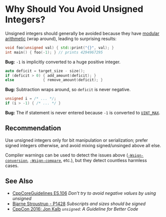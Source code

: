 # Why Should You Avoid Unsigned Integers?

Unsigned integers should generally be avoided because they have
[modular arithmetic][mod] (wrap around),
leading to surprising results:

```cpp
void foo(unsigned val) { std::print("{}", val); }
int main() { foo(-1); } // prints 4294967295
```
**Bug:** `-1` is implicitly converted to a huge positive integer.

```cpp
auto deficit = target_size - size();
if (deficit > 0) { add_amount(deficit); }
else             { remove_amount(deficit); }
```
**Bug:** Subtraction wraps around, so `deficit`
is never negative.

```cpp
unsigned i = /* ... */;
if (i > -1) { /* ... */ }
```
**Bug:** The if statement is never entered because `-1` is
converted to
[`UINT_MAX`](https://en.cppreference.com/w/c/types/limits).

<!-- inline -->
## Recommendation

Use unsigned integers only for bit manipulation or serialization;
prefer signed integers otherwise,
and avoid mixing signed/unsinged above all else.

Compiler warnings can be used to detect the issues above
([`-Wsign-conversion`](https://gcc.gnu.org/onlinedocs/gcc/Warning-Options.html#index-Wsign-conversion),
[`-Wsign-compare`](https://gcc.gnu.org/onlinedocs/gcc/Warning-Options.html#index-Wsign-compare), etc.),
but they detect countless harmless cases.

<!-- inline -->
## See Also

- [CppCoreGuidelines ES.106][guide] *Don’t try to avoid negative values by using unsigned*
- [Bjarne Stroustrup - P1428][p1428] *Subscripts and sizes should be signed*
- [CppCon 2016: Jon Kalb][cppcon] *`unsigned`: A Guideline for Better Code*

[mod]: https://en.wikipedia.org/wiki/Modular_arithmetic
[guide]: http://isocpp.github.io/CppCoreGuidelines/CppCoreGuidelines#Res-nonnegative
[p1428]: https://www.open-std.org/jtc1/sc22/wg21/docs/papers/2019/p1428r0.pdf
[cppcon]: https://www.youtube.com/watch?v=wvtFGa6XJDU
